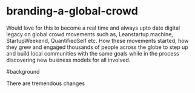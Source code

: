 branding-a-global-crowd
=======================

Would love for this to become a real time and always upto date digital legacy on global crowd movements such as, Leanstartup machine, StartupWeekend, QuantifiedSelf etc. How these movements started, how they grew and engaged thousands of people across the globe to step up and build local communities with the same goals while in the process discovering new business models for all involved.

#background

There are tremendous changes 